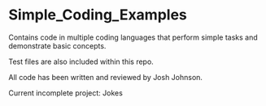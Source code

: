 # Simple_Coding_Examples
Contains code in multiple coding languages that perform simple tasks and demonstrate basic concepts. 

Test files are also included within this repo.

All code has been written and reviewed by Josh Johnson.

Current incomplete project: Jokes